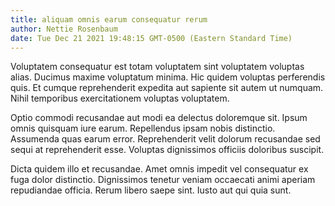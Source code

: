 ```yaml
---
title: aliquam omnis earum consequatur rerum
author: Nettie Rosenbaum
date: Tue Dec 21 2021 19:48:15 GMT-0500 (Eastern Standard Time)
---
```

Voluptatem consequatur est totam voluptatem sint voluptatem voluptas alias. Ducimus maxime voluptatum minima. Hic quidem voluptas perferendis quis. Et cumque reprehenderit expedita aut sapiente sit autem ut numquam. Nihil temporibus exercitationem voluptas voluptatem.

 Optio commodi recusandae aut modi ea delectus doloremque sit. Ipsum omnis quisquam iure earum. Repellendus ipsam nobis distinctio. Assumenda quas earum error. Reprehenderit velit dolorum recusandae sed sequi at reprehenderit esse. Voluptas dignissimos officiis doloribus suscipit.

 Dicta quidem illo et recusandae. Amet omnis impedit vel consequatur ex fuga dolor distinctio. Dignissimos tenetur veniam occaecati animi aperiam repudiandae officia. Rerum libero saepe sint. Iusto aut qui quia sunt.
